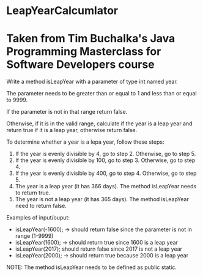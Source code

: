 # LeapYearCalcumlator
# Taken from Tim Buchalka's Java Programming Masterclass for Software Developers course
Write a method isLeapYear with a parameter of type int named year.

The parameter needs to be greater than or equal to 1 and less than or equal to 9999.

If the parameter is not in that range return false.

Otherwise, if it is in the valid range, calculate if the year is a leap year and return true if it is a leap year, otherwise return false.

To determine whether a year is a lepa year, follow these steps:
1. If the year is evenly divisible by 4, go to step 2. Otherwise, go to step 5.
2. If the year is evenly divisible by 100, go to step 3. Otherwise, go to step 4.
3. If the year is evenly divisible by 400, go to step 4. Otherwise, go to step 5.
4. The year is a leap year (it has 366 days). The method isLeapYear needs to return true.
5. The year is not a leap year (it has 365 days). The method isLeapYear need to return false.

Examples of input/ouput:
  * isLeapYear(-1600); -> should return false since the parameter is not in range (1-9999)
  * isLeapYear(1600); -> should return true since 1600 is a leap year
  * isLeapYear(2017); should return false since 2017 is not a leap year
  * isLeapYear(2000); -> should return true because 2000 is a leap year
  
  NOTE: The method isLeapYear needs to be defined as public static.
